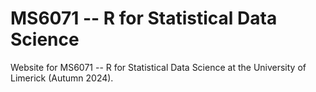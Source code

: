 # MS6071 -- R for Statistical Data Science

Website for MS6071 -- R for Statistical Data Science at the University of Limerick (Autumn 2024).
